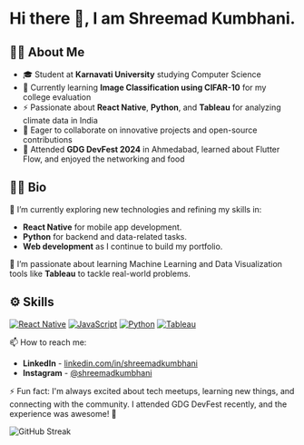 # Hi there 👋, I am Shreemad Kumbhani.

## 🧑‍💻 About Me
- 🎓 Student at **Karnavati University** studying Computer Science
- 🌱 Currently learning **Image Classification using CIFAR-10** for my college evaluation
- ⚡ Passionate about **React Native**, **Python**, and **Tableau** for analyzing climate data in India
- 🤝 Eager to collaborate on innovative projects and open-source contributions
- 🎉 Attended **GDG DevFest 2024** in Ahmedabad, learned about Flutter Flow, and enjoyed the networking and food

## 👨‍💻 Bio

🔭 I’m currently exploring new technologies and refining my skills in:
- **React Native** for mobile app development.
- **Python** for backend and data-related tasks.
- **Web development** as I continue to build my portfolio.

🌱 I’m passionate about learning Machine Learning and Data Visualization tools like **Tableau** to tackle real-world problems.

## ⚙️ Skills

[![React Native](https://github-widgetbox.vercel.app/api/skills?languages=react&includeNames=true)](https://github.com/shreemadkumbhani)
[![JavaScript](https://github-widgetbox.vercel.app/api/skills?languages=javascript&includeNames=true)](https://github.com/shreemadkumbhani)
[![Python](https://github-widgetbox.vercel.app/api/skills?languages=python&includeNames=true)](https://github.com/shreemadkumbhani)
[![Tableau](https://github-widgetbox.vercel.app/api/skills?languages=tableau&includeNames=true)](https://github.com/shreemadkumbhani)

📫 How to reach me:
- **LinkedIn** - [linkedin.com/in/shreemadkumbhani](https://www.linkedin.com/in/shreemadkumbhani/)
- **Instagram** - [@shreemadkumbhani](https://www.instagram.com/shreemad_k14?igsh=NW1obWZkYmhsdXVu&utm_source=qr)

⚡ Fun fact: I'm always excited about tech meetups, learning new things, and connecting with the community. I attended GDG DevFest recently, and the experience was awesome! 🎉

![GitHub Streak](https://github-readme-streak-stats.herokuapp.com/?user=shreemadkumbhani&theme=radical)
